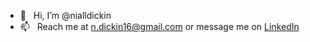 - 👋  &nbsp; Hi, I’m @nialldickin
- 📫  &nbsp; Reach me at <n.dickin16@gmail.com> or message me on [LinkedIn](https://www.linkedin.com/in/niall-dickin/)
